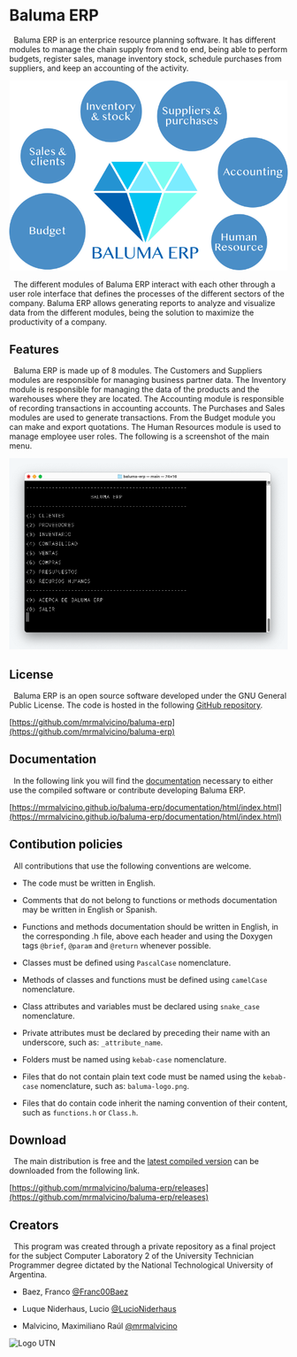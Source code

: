 # Baluma ERP

&nbsp; Baluma ERP is an enterprice resource planning software. It has different modules to manage the chain supply from end to end, being able to perform budgets, register sales, manage inventory stock, schedule purchases from suppliers, and keep an accounting of the activity.

![Baluma ERP](/images/baluma-erp.png?raw=true "Baluma ERP")

&nbsp; The different modules of Baluma ERP interact with each other through a user role interface that defines the processes of the different sectors of the company. Baluma ERP allows generating reports to analyze and visualize data from the different modules, being the solution to maximize the productivity of a company.

## Features

&nbsp; Baluma ERP is made up of 8 modules. The Customers and Suppliers modules are responsible for managing business partner data. The Inventory module is responsible for managing the data of the products and the warehouses where they are located. The Accounting module is responsible of recording transactions in accounting accounts. The Purchases and Sales modules are used to generate transactions. From the Budget module you can make and export quotations. The Human Resources module is used to manage employee user roles. The following is a screenshot of the main menu.

![Baluma ERP](/images/screenshot-menu.png?raw=true "Baluma ERP")

## License

&nbsp; Baluma ERP is an open source software developed under the GNU General Public License. The code is hosted in the following [GitHub repository](https://github.com/mrmalvicino/baluma-erp).

[https://github.com/mrmalvicino/baluma-erp](https://github.com/mrmalvicino/baluma-erp)

## Documentation

&nbsp; In the following link you will find the [documentation](https://mrmalvicino.github.io/baluma-erp/documentation/html/index.html) necessary to either use the compiled software or contribute developing Baluma ERP.

[https://mrmalvicino.github.io/baluma-erp/documentation/html/index.html](https://mrmalvicino.github.io/baluma-erp/documentation/html/index.html)

## Contibution policies

&nbsp; All contributions that use the following conventions are welcome.

- The code must be written in English.

- Comments that do not belong to functions or methods documentation may be written in English or Spanish.

- Functions and methods documentation should be written in English, in the corresponding .h file, above each header and using the Doxygen tags `@brief`, `@param` and `@return` whenever possible.

- Classes must be defined using `PascalCase` nomenclature.

- Methods of classes and functions must be defined using `camelCase` nomenclature.

- Class attributes and variables must be declared using `snake_case` nomenclature.

- Private attributes must be declared by preceding their name with an underscore, such as: `_attribute_name`.

- Folders must be named using `kebab-case` nomenclature.

- Files that do not contain plain text code must be named using the `kebab-case` nomenclature, such as: `baluma-logo.png`.

- Files that do contain code inherit the naming convention of their content, such as `functions.h` or `Class.h`.

## Download

&nbsp; The main distribution is free and the [latest compiled version](https://github.com/mrmalvicino/baluma-erp/releases) can be downloaded from the following link.

[https://github.com/mrmalvicino/baluma-erp/releases](https://github.com/mrmalvicino/baluma-erp/releases)

## Creators

&nbsp; This program was created through a private repository as a final project for the subject Computer Laboratory 2 of the University Technician Programmer degree dictated by the National Technological University of Argentina.

- Baez, Franco [@Franc00Baez](https://github.com/Franc00Baez)

- Luque Niderhaus, Lucio [@LucioNiderhaus](https://github.com/LucioNiderhaus)

- Malvicino, Maximiliano Raúl [@mrmalvicino](https://www.github.com/mrmalvicino)

![Logo UTN](https://utn.edu.ar/images/logo-utn.png)